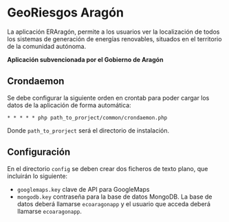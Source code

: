 # GeoRiesgos Aragón

La aplicación ERAragón, permite a los usuarios ver la localización de todos los sistemas de generación de energías renovables, situados en el territorio de la comunidad autónoma.

**Aplicación subvencionada por el Gobierno de Aragón**

## Crondaemon

Se debe configurar la siguiente orden en crontab para poder cargar los datos de la aplicación de forma automática:

`* * * * * php path_to_prorject/common/crondaemon.php`

Donde `path_to_prorject` será el directorio de instalación.

## Configuración

En el directorio `config` se deben crear dos ficheros de texto plano, que incluirán lo siguiente:

* `googlemaps.key` clave de API para GoogleMaps
* `mongodb.key` contraseña para la base de datos MongoDB. La base de datos deberá llamarse `ecoaragonapp` y el usuario que acceda deberá llamarse `ecoaragonapp`.
